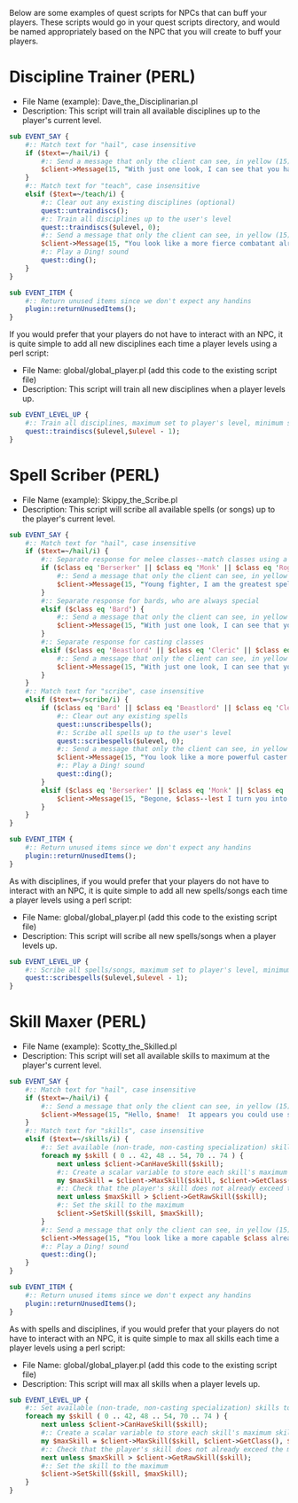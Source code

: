 Below are some examples of quest scripts for NPCs that can buff your players.  These scripts would go in your quest scripts directory, and would be named appropriately based on the NPC that you will create to buff your players.

# Discipline Trainer (PERL)

* File Name (example): Dave_the_Disciplinarian.pl
* Description:  This script will train all available disciplines up to the player's current level.

```perl
sub EVENT_SAY {
	#:: Match text for "hail", case insensitive
	if ($text=~/hail/i) {
		#:: Send a message that only the client can see, in yellow (15) text
		$client->Message(15, "With just one look, I can see that you have forgotten the finer points of combat, $name.  Would you like me to [" . quest::saylink("teach") . "] you how to perform the skills that require more discipline than the basics?");
	}
	#:: Match text for "teach", case insensitive
	elsif ($text=~/teach/i) {
		#:: Clear out any existing disciplines (optional)
		quest::untraindiscs();
		#:: Train all disciplines up to the user's level
		quest::traindiscs($ulevel, 0);
		#:: Send a message that only the client can see, in yellow (15) text
		$client->Message(15, "You look like a more fierce combatant already! Go out and test your new abilities!");
		#:: Play a Ding! sound
		quest::ding();
	}
}

sub EVENT_ITEM {
	#:: Return unused items since we don't expect any handins
	plugin::returnUnusedItems();
}
```

If you would prefer that your players do not have to interact with an NPC, it is quite simple to add all new disciplines each time a player levels using a perl script:

* File Name: global/global_player.pl (add this code to the existing script file)
* Description:  This script will train all new disciplines when a player levels up.

```perl
sub EVENT_LEVEL_UP {
	#:: Train all disciplines, maximum set to player's level, minimum set to the level prior
	quest::traindiscs($ulevel,$ulevel - 1);
}
```


# Spell Scriber (PERL)

* File Name (example): Skippy_the_Scribe.pl
* Description:  This script will scribe all available spells (or songs) up to the player's current level.

```perl
sub EVENT_SAY {
	#:: Match text for "hail", case insensitive
	if ($text=~/hail/i) {
		#:: Separate response for melee classes--match classes using a string comparison (eq)
		if ($class eq 'Berserker' || $class eq 'Monk' || $class eq 'Rogue' || $class eq 'Warrior') {
			#:: Send a message that only the client can see, in yellow (15) text
			$client->Message(15, "Young fighter, I am the greatest spell scribe Norrath has ever seen--I do not waste my time on brutes like you!");
		}
		#:: Separate response for bards, who are always special
		elsif ($class eq 'Bard') {
			#:: Send a message that only the client can see, in yellow (15) text
			$client->Message(15, "With just one look, I can see that your songbook is lacking, $name.  Would you like me to [" . quest::saylink("scribe") . "] all of the known $class songs for you?");
		}
		#:: Separate response for casting classes
		elsif ($class eq 'Beastlord' || $class eq 'Cleric' || $class eq 'Druid' || $class eq 'Enchanter' || $class eq 'Magician' || $class eq 'Necromancer' || $class eq 'Paladin' || $class eq 'Ranger' || $class eq 'Shadowknight' || $class eq 'Shaman' || $class eq 'Wizard') {
			#:: Send a message that only the client can see, in yellow (15) text
			$client->Message(15, "With just one look, I can see that your spellbook is lacking, $name.  Would you like me to [" . quest::saylink("scribe") . "] all of the known $class spells for you?");
		}
	}
	#:: Match text for "scribe", case insensitive
	elsif ($text=~/scribe/i) {
		if ($class eq 'Bard' || $class eq 'Beastlord' || $class eq 'Cleric' || $class eq 'Druid' || $class eq 'Enchanter' || $class eq 'Magician' || $class eq 'Necromancer' || $class eq 'Paladin' || $class eq 'Ranger' || $class eq 'Shadowknight' || $class eq 'Shaman' || $class eq 'Wizard') {
			#:: Clear out any existing spells
			quest::unscribespells();
			#:: Scribe all spells up to the user's level
			quest::scribespells($ulevel, 0);
			#:: Send a message that only the client can see, in yellow (15) text
			$client->Message(15, "You look like a more powerful caster already! Go out and test your new spells!");
			#:: Play a Ding! sound
			quest::ding();
		}
		elsif ($class eq 'Berserker' || $class eq 'Monk' || $class eq 'Rogue' || $class eq 'Warrior') {
			$client->Message(15, "Begone, $class--lest I turn you into froglok tad!");
		}
	}
}

sub EVENT_ITEM {
	#:: Return unused items since we don't expect any handins
	plugin::returnUnusedItems();
}
```
As with disciplines, if you would prefer that your players do not have to interact with an NPC, it is quite simple to add all new spells/songs each time a player levels using a perl script:

* File Name: global/global_player.pl (add this code to the existing script file)
* Description:  This script will scribe all new spells/songs when a player levels up.

```perl
sub EVENT_LEVEL_UP {
	#:: Scribe all spells/songs, maximum set to player's level, minimum set to the level prior
	quest::scribespells($ulevel,$ulevel - 1);
}
```

# Skill Maxer (PERL)

* File Name (example): Scotty_the_Skilled.pl
* Description:  This script will set all available skills to maximum at the player's current level.

```perl
sub EVENT_SAY {
	#:: Match text for "hail", case insensitive
	if ($text=~/hail/i) {
		#:: Send a message that only the client can see, in yellow (15) text
		$client->Message(15, "Hello, $name!  It appears you could use some help with your [" . quest::saylink("skills") . "].  Would you like me to teach you?");
	}
	#:: Match text for "skills", case insensitive
	elsif ($text=~/skills/i) {
		#:: Set available (non-trade, non-casting specialization) skills to maximum for race/class at current level
		foreach my $skill ( 0 .. 42, 48 .. 54, 70 .. 74 ) {
			next unless $client->CanHaveSkill($skill);
			#:: Create a scalar variable to store each skill's maximum skill level at the player's current level
			my $maxSkill = $client->MaxSkill($skill, $client->GetClass(), $ulevel);
			#:: Check that the player's skill does not already exceed the maximum skill based on level
			next unless $maxSkill > $client->GetRawSkill($skill);
			#:: Set the skill to the maximum
			$client->SetSkill($skill, $maxSkill);
		}
		#:: Send a message that only the client can see, in yellow (15) text
		$client->Message(15, "You look like a more capable $class already! Go out and test your new skills!");
		#:: Play a Ding! sound
		quest::ding();
	}
}

sub EVENT_ITEM {
	#:: Return unused items since we don't expect any handins
	plugin::returnUnusedItems();
}
```

As with spells and disciplines, if you would prefer that your players do not have to interact with an NPC, it is quite simple to max all skills each time a player levels using a perl script:

* File Name: global/global_player.pl (add this code to the existing script file)
* Description:  This script will max all skills when a player levels up.

```perl
sub EVENT_LEVEL_UP {
	#:: Set available (non-trade, non-casting specialization) skills to maximum for race/class at current level
	foreach my $skill ( 0 .. 42, 48 .. 54, 70 .. 74 ) {
		next unless $client->CanHaveSkill($skill);
		#:: Create a scalar variable to store each skill's maximum skill level at the player's current level
		my $maxSkill = $client->MaxSkill($skill, $client->GetClass(), $ulevel);
		#:: Check that the player's skill does not already exceed the maximum skill based on level
		next unless $maxSkill > $client->GetRawSkill($skill);
		#:: Set the skill to the maximum
		$client->SetSkill($skill, $maxSkill);
	}
}
```
